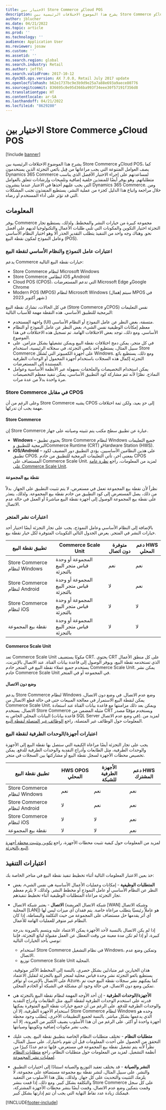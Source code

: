 ```yaml
---
title: الاختيار بين Store Commerce وCloud POS
description: يشرح هذا الموضوع الاختلافات الرئيسية بين Store Commerce وCloud POS، كما يصف العوامل المتنوعة التي يجب مراعاتها من قِبل بائعي التجزئة الذين يستخدمون Dynamics 365 Commerce لمساعدتهم على إجراء الاختيار الأفضل الذي يناسب متطلباتهم.
author: jblucher
ms.date: 04/21/2022
ms.topic: article
ms.prod: ''
ms.technology: ''
audience: Application User
ms.reviewer: josaw
ms.custom: ''
ms.assetid: ''
ms.search.region: global
ms.search.industry: Retail
ms.author: jeffbl
ms.search.validFrom: 2017-10-12
ms.dyn365.ops.version: AX 7.0.0, Retail July 2017 update
ms.openlocfilehash: b62e1737bc9e3b9d9e25a7a88e693a9aece80776
ms.sourcegitcommit: 836695c0e95d366ba993f34eee30f57191f356d8
ms.translationtype: HT
ms.contentlocale: ar-SA
ms.lasthandoff: 04/21/2022
ms.locfileid: "8629280"
---
```

# <a name="choose-between-store-commerce-and-cloud-pos"></a>الاختيار بين Store Commerce وCloud POS

[!include [banner](includes/banner.md)]

يشرح هذا الموضوع الاختلافات الرئيسية بين Store Commerce وCloud POS، كما يصف العوامل المتنوعة التي يجب مراعاتها من قِبل بائعي التجزئة الذين يستخدمون Dynamics 365 Commerce لمساعدتهم على إجراء الاختيار الأفضل الذي يناسب متطلباتهم. وهو يوفر أيضًا للمنفذين خلفية إضافية وتلميحات وإرشادات تتعلق بالعوامل التي يجب عليهم أخذها في الاعتبار عندما ينشرون Dynamics 365 Commerce. ومن خلال مراجعة واتباع هذا الدليل كجزء من عملية النشر، يستطيع المنفذون تجنب المشكلات التي قد تؤثر على أداء المستخدم أو رضاه.

## <a name="insights"></a>المعلومات

يوفر Commerce مجموعة كبيرة من خيارات النشر والمخطط. ولذلك، يستطيع تجار التجزئة اختيار التكوين والمكونات التي تلبي طلبات الأعمال والتكنولوجيا لديهم على أفضل نحو. وهناك وجه واحد من التنفيذ يتطلب التقدير الحذر ألا وهو اختيار النظام الأساسي وعامل النموذج لمكون نقطة البيع (POS).

### <a name="pos-platform-and-form-factor-considerations"></a>اعتبارات عامل النموذج والنظام الأساسي لنقطة البيع

يدعم Commerce خيارات نقطة البيع التالية:

- Store Commerce لنظام Microsoft Windows
- Store Commerce لنظامي iOS وAndroid
- Cloud POS (CPOS)، التي تدعم المستعرضات Microsoft Edge وGoogle Chrome
- Modern POS (MPOS) لنظام Microsoft Windows (سيتم إهمال MPOS في شهر أكتوبر 2023.) 

في كل الحالات، تشارك نقطة البيع (Store Commerce وCPOS) نفس التعليمات البرمجية للتطبيق الأساسي. هذه النقطة مهمة للأسباب التالية:

- واجهة المستخدم (UI) متسقة، بغض النظر عن عامل النموذج أو النظام الأساسي.
- معظم إمكانات الوظيفية نفس الشيء، بغض النظر عن عامل النموذج أو النظام الأساسي. ومع ذلك، توجد بعض الاختلافات الهامة. تم تسجيل هذه الاختلافات في هذا الموضوع.
- في كل متجر، يمكن دمج اختلافات نقطة البيع ويمكن تشغيلها بشكل متزامن. على سبيل المثال، يستطيع أحد بائعي التجزئة، في سجلاته الرئيسية، استخدام Store Commerce على أجهزة الكمبيوتر التي تُشغّل Windows. ومع ذلك، يستطيع بائع التجزئة إكمال هذه السجلات باستخدام أجهزة المحمول أو الوحدات الطرفية المستندة إلى المستعرضات.
- يمكن استخدام التخصيصات والملحقات بسهولة عبر الأنظمة الأساسية وعوامل النماذج. نظرًا لأنه تتم مشاركة كود التطبيق الأساسي، يمكن تنفيذ معظم التخصيصات مرة واحدة بدلاً من عدة مرات.

### <a name="store-commerce-vs-cpos"></a>Store Commerce في مقابل CPOS

وعلى الرغم من أن Store Commerce يشبه CPOS إلى حدٍ بعيد، ولكن ثمة اختلافات مهمة يجب أن تدركها.

#### <a name="store-commerce"></a>Store Commerce

إن Store Commerce عبارة عن تطبيق سطح مكتب يتم تثبيته وصيانته على جهاز.

- **Windows** – يحتوي تطبيق Store Commerce لنظام Windows جميع التعليمات البرمجية للتطبيق وCommerce Runtime (CRT) وHardware Station ‏(HWS).
- **iOS/Android** – على هذين النظامين الأساسيين، يؤدي التطبيق دور المضيف لكود تطبيق CPOS. بمعنى آخر، تأتي التعليمات البرمجية للتطبيق من خادم CPOS المستضاف على Commerce Scale Unit. لمزيد من المعلومات، راجع [نظرة عامة على Commerce Scale Unit](dev-itpro/retail-store-system-begin.md).

#### <a name="cpos"></a>نقطة بيع المجموعة

نظراً لأن نقطة بيع المجموعة تعمل في مستعرض، لا يتم تثبيت التطبيق على الجهاز. بدلاً من ذلك، يصل المستعرض إلى كود التطبيق من خادم نقطة بيع المجموعة. ولذلك، يتعذر على نقطة بيع المجموعة الوصول إلى أجهزة نقطة البيع مباشرةً أو العمل في حالة عدم الاتصال.

### <a name="store-deployment-considerations"></a>اعتبارات نشر المتجر

بالإضافة إلى النظام الأساسي وعامل النموذج، يجب على تجار التجزئة أيضًا اختيار أحد خيارات النشر في المتجر. يعرض الجدول التالي التكوينات المتوفرة لكل خيار نقطة بيع.

| تطبيق نقطة البيع            | Commerce Scale Unit | متوفرة دون اتصال | دعم HWS المحلي |
|----------------------------|---------------------|-------------------|-------------------|
| Store Commerce لنظام Windows | المجموعة أو وحدة قياس متجر البيع بالتجزئة       | ‏‏نعم‬               | ‏‏نعم‬               |
| Store Commerce لنظام Android | المجموعة أو وحدة قياس متجر البيع بالتجزئة       | لا                | ‏‏نعم‬               |
| Store Commerce لنظام iOS     | المجموعة أو وحدة قياس متجر البيع بالتجزئة       | لا                | لا                |
| نقطة بيع المجموعة‬                  | المجموعة أو وحدة قياس متجر البيع بالتجزئة       | لا                | لا                |

#### <a name="commerce-scale-unit"></a>Commerce Scale Unit

تعد Commerce Scale Unit مكونًا يستضيف CRT. يحتوي CRT على كل منطق الأعمال الذي تستخدمه نقطة البيع، ويوفر الوصول إلى قاعدة بيانات القناة. عند الاتصال بالإنترنت، يستخدم جميع عملاء نقطة البيع في المتجر خادم Commerce Scale Unit. يمكن نشر خادم Commerce Scale Unit في المجموعة أو في المتجر.

#### <a name="offline-mode"></a>وضع دون الاتصال

يدعم Store Commerce لنظام Windows وضع عدم الاتصال. في وضع دون الاتصال، يمكن لنقطة البيع الاستمرار في معالجة المبيعات حتى في حالة قطع الاتصال من Commerce Scale Unit. ويمكن بعد ذلك مزامنتها مع قاعدة بيانات القناة عند استعادة الاتصال. يستخدم Store Commerce مثيله المضمن من CRT ويستخدم مؤقتًا مصدر البيانات المحلي الخاص به (قاعدة بيانات SQL Server في وضع عدم الاتصال). لمزيد من المعلومات حول الوظائف غير المتصلة، راجع [الوظائف غير المتصلة لنقطة البيع](pos-offline-functionality.md).

### <a name="pos-peripheralhardware-considerations"></a>اعتبارات أجهزة/الوحدات الطرفية لنقطة البيع

يجب على تجار التجزئة أيضًا مراعاة الكيفية التي ستصل بها نقطة البيع إلى الأجهزة والوحدات الطرفية، مثل الطابعات وأدراج النقدية والوحدات الطرفية للدفع. يمكن تخصيص محطات الأجهزة لسجل نقطة البيع أو مشاركتها بين السجلات في متجر.

| تطبيق نقطة البيع            | HWS OPOS المحلي | الأجهزة الطرفية للشبكة | دعم HWS المشترك |
|----------------------------|----------------|---------------------|--------------------|
| Store Commerce لنظام Windows | ‏‏نعم‬            | ‏‏نعم‬                 | ‏‏نعم‬                |
| Store Commerce لنظام Android | لا             | ‏‏نعم‬                 | ‏‏نعم‬                |
| Store Commerce لنظام iOS     | لا             | لا                  | ‏‏نعم‬                |
| نقطة بيع المجموعة‬                  | لا             | لا                  | ‏‏نعم‬                |

لمزيد من المعلومات حول كيفية تثبيت محطات الأجهزة، راجع [تكوين وتثبيت محطة أجهزة البيع بالتجزئة](retail-hardware-station-configuration-installation.md).

## <a name="implementation-considerations"></a>اعتبارات التنفيذ

خذ بعين الاعتبار المعلومات التالية أثناء تخطيط تنفيذ نقطة البيع في متاجر الخاصة بك:

- **المتطلبات الوظيفية** - إمكانات وعمليات الأعمال الأساسية هي نفس الشيء، بغض النظر عن النظام الأساسي أو عامل النموذج أو مخطط النشر. ولذلك، لا يلزم معظم تجار التجزئة مراعاة المتطلبات الوظيفية أثناء تخطيط تنفيذهم.
- **الاتصال** - يعتبر شبكة الاتصال (شبكة الاتصال العريضة \[WAN\] وشبكة الاتصال المحلية \[LAN\]) هو عاملاً رئيسيًا يتطلب مراعاة خاصة. يتم فقدان أي ميزات ليس لها أي أثر يقدمها حل مستضاف على المجموعة من حيث التكلفة والبساطة، إذا كان النظام غير متوفر للعمليات الهامة للأعمال.

    إذا لم يكن الاتصال بالنسبة لأحد الأجهزة يمكن الاعتماد عليه ويتسم بالمرونة بدرجة كبيرة، أو إذا لم تكن مدة معينة من وقت التعطل عن العمل مقبولة لبائع التجزئة، فإننا نوصي بأحد الخيارات التالية:

    - استخدام Store Commerce في نظام التشغيل Windows، وتمكين وضع عدم الاتصال.
    - توزيع Commerce Scale Unit المحلية.

    هذان الخيارين غير متبادلين بشكل حصري. بالنسة إلى المخطط الأكثر موثوقية، يستطيع بائعو التجزئة نشر وحدة قياس محلية لمتجر البيع بالتجزئة‬ لتقليل الاعتماد على الاتصال بالإنترنت أو توافر Azure، كما يمكنهم نشر سجلات نقطة البيع حيث تم تمكين وضع دون الاتصال، في حالة وجود أي مشكلة في الشبكة أو الخادم المحلي.

- **الأجهزة/الوحدات الطرفية** - إن أحد الأوجه المهمة لنظام نقطة البيع بالتجزئة هي قدرته على استخدم الوحدات الطرفية لنقطة البيع، مثل الطابعات وأدراج النقدية والوحدات الطرفية للدفع. على الرغم من أن جميع خيارات نقطة البيع المتوفرة يمكنها استخدام الأجهزة الطرفية، إلا أن Store Commerce لنظام Windows وحده هو الذي يدعمها بشكل مباشر. بالنسة لجميع التطبيقات الأخرى، يُتطلب وجود محطة أجهزة واحدة أو أكثر. على الرغم من أن هذا الأسلوب يضيف الكثير من المرونة، إلا أنه يجب نشر مكونات إضافية وتكوينها وصيانتها.
- **متطلبات النظام** - تختلف متطلبات النظام الخاصة بتطبيق نقطة البيع. يجب عليك التحقق من الحصول على أحدث المعلومات قبل أن تقوم باختيارك. على سبيل المثال، نظراً لأنه يتم تشغيل نقطة بيع المجموعة في مستعرض، فإنها تدعم عددًا كبيرًا من أنظمة التشغيل. لمزيد من المعلومات حول متطلبات النظام، راجع [متطلبات النظام لعمليات نشر المجموعة](../fin-ops-core/fin-ops/get-started/system-requirements.md).
- **النشر والصيانة** - قد يختلف تعقيد التوزيع والصيانة استنادًا إلى اختيارات التطبيق والنشر. على سبيل المثال، لنشر نقطة بيع مجموعة مستضافة على مجموعة، لا يلزمك التثبيت والتحديث على كل جهاز. ولذلك، يقلل هذا الأسلوب من التعقيد والتكلفة بشكل كبير. ومع ذلك، إذا قمت بنشر Store Commerce على كل سجل وقمت بتمكين وضع عدم الاتصال، وقمت أيضًا بنشر محطات الأجهزة المشتركة، فيمكنك زيادة عدد نقاط النهاية التي يجب أن تتم إدارتها بشكل كبير.


[!INCLUDE[footer-include](../includes/footer-banner.md)]
